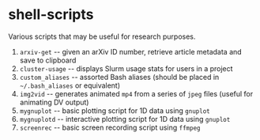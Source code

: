 # shell-scripts

Various scripts that may be useful for research purposes.

1. `arxiv-get` -- given an arXiv ID number, retrieve article metadata and save to clipboard
2. `cluster-usage` -- displays Slurm usage stats for users in a project
3. `custom_aliases` -- assorted Bash aliases (should be placed in `~/.bash_aliases` or equivalent)
4. `img2vid` -- generates animated `mp4` from a series of `jpeg` files (useful for animating DV output)
5. `mygnuplot` -- basic plotting script for 1D data using `gnuplot`
6. `mygnuplotd` -- interactive plotting script for 1D data using `gnuplot`
7. `screenrec` -- basic screen recording script using `ffmpeg`
